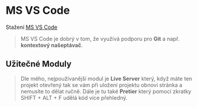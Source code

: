 # MS VS Code
Stažení [MS VS Code](https://visualstudio.microsoft.com/cs/free-developer-offers/)

> MS VS Code je dobrý v tom, že využívá podporu pro **Git** a např. **kontextový našeptávač**.

## Užitečné Moduly
 > Dle mého, nejpoužívanější modul je **Live Server** který, když máte ten projekt otevřený tak se vám při uložení projektu obnoví stránka a nemusíte to dělat ručně.
 > Dále je tu také **Pretier** který pomocí zkratky SHIFT + ALT + F udělá kód více přehledný.
